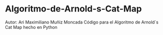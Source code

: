 # Algoritmo-de-Arnold-s-Cat-Map
Autor: Ari Maximiliano Muñiz Moncada
Código para el Algoritmo de Arnold´s Cat Map hecho en Python

